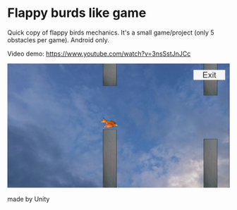 # Flappy burds like game

Quick copy of flappy birds mechanics. It's a small game/project (only 5 obstacles per game). Android only.

Video demo:
https://www.youtube.com/watch?v=3nsSstJnJCc

<img src="https://raw.githubusercontent.com/KrHo129/Unity-Game-Mobile-Flappy_Birds_Alike/master/Screenshoot%20preview.JPG" alt="example_image"/>

made by Unity
